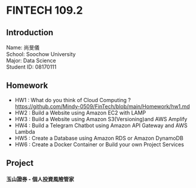 # FINTECH 109.2

## Introduction
Name: 尚旻儀<br>
School: Soochow University<br>
Major: Data Science<br>
Student ID: 08170111

## Homework
 * HW1 : What do you think of Cloud Computing ?https://github.com/Mindy-0509/FinTech/blob/main/Homework/hw1.md
 * HW2 : Build a Website using Amazon EC2 with LAMP
 * HW3 : Build a Website using Amazon S3(Versioning)and AWS Amplify
 * HW4 : Build a Telegram Chatbot using Amazon API Gateway and AWS Lambda
 * HW5 : Create a Database using Amazon RDS or Amazon DynamoDB
 * HW6 : Create a Docker Container or Build your own Project Services

## Project
  #### 玉山證券 - 個人投資風險管家
 

